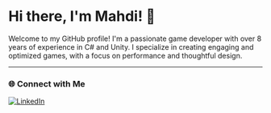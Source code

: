 # Hi there, I'm Mahdi! 👋

Welcome to my GitHub profile! I'm a passionate game developer with over 8 years of experience in C# and Unity. I specialize in creating engaging and optimized games, with a focus on performance and thoughtful design.

---

### 🌐 Connect with Me
[![LinkedIn](https://img.shields.io/badge/LinkedIn-MahdiRahmati-blue?style=flat&logo=linkedin)](https://www.linkedin.com/in/mahdirahmati)
